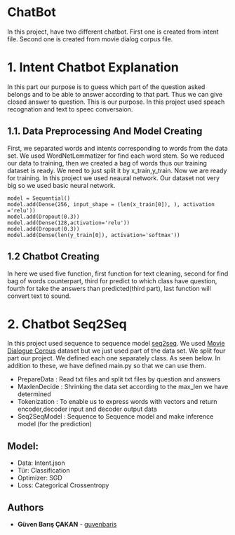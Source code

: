 # ChatBot



In this project, have two different chatbot. First one is created from intent file. Second one is created from movie dialog corpus file. 

# 1. Intent Chatbot Explanation

In this part our purpose is to guess which part of the question asked belongs and to be able to answer according to that part. Thus we can give closed answer to question. This is our purpose. In this project used speach recognation and text to speec conversaion. 

## 1.1. Data Preprocessing And Model Creating

First, we separated words and intents corresponding to words from the data set. We used WordNetLemmatizer for find each word stem. So we reduced our data to training, then we created a bag of words thus our training dataset is ready. We need to just split it by x_train,y_train. Now we are ready for training. In this project we used neaural network. Our dataset not very big so we used basic neural network. 
```
model = Sequential()
model.add(Dense(256, input_shape = (len(x_train[0]), ), activation ='relu'))
model.add(Dropout(0.3))
model.add(Dense(128,activation='relu'))
model.add(Dropout(0.3))
model.add(Dense(len(y_train[0]), activation='softmax')) 
``` 
## 1.2 Chatbot Creating 
In here we used five function, first function for text cleaning, second for find bag of words counterpart, third for predict to which class have question, fourth for take the answers than predicted(third part), last function will convert text to sound.

# 2. Chatbot Seq2Seq 

In this project used sequence to sequence model [seq2seq](https://blog.keras.io/a-ten-minute-introduction-to-sequence-to-sequence-learning-in-keras.html). We used [Movie Dialogue Corpus](https://www.cs.cornell.edu/~cristian/Cornell_Movie-Dialogs_Corpus.html) dataset but we just used part of the data set. We split four part our project. We defined each one separately class. As seen below. In addition to these, we have defined main.py so that we can use them.

* PrepareData  : Read txt files and split txt files by question and answers 
* MaxlenDecide : Shrinking the data set according to the max_len we have determined
* Tokenization : To enable us to express words with vectors and return encoder,decoder input and decoder output data
* Seq2SeqModel : Sequence to Sequence model and make inference model (for the prediction)

## Model:
* Data: Intent.json
* Tür: Classification
* Optimizer: SGD
* Loss: Categorical Crossentropy
## Authors
* **Güven Barış ÇAKAN** - [guvenbaris](https://github.com/guvenbaris)








